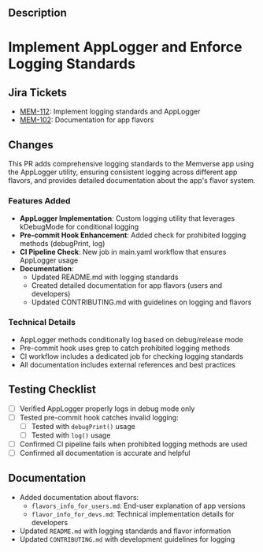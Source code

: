 <!--
  Thanks for contributing!

  Provide a description of your changes below and a general summary in the title
-->

## Description

# Implement AppLogger and Enforce Logging Standards

## Jira Tickets

- [MEM-112](https://anirac-tech.atlassian.net/browse/MEM-112): Implement logging standards and
  AppLogger
- [MEM-102](https://anirac-tech.atlassian.net/browse/MEM-102): Documentation for app flavors

## Changes

This PR adds comprehensive logging standards to the Memverse app using the AppLogger utility,
ensuring consistent logging across different app flavors, and provides detailed documentation about
the app's flavor system.

### Features Added

- **AppLogger Implementation**: Custom logging utility that leverages kDebugMode for conditional
  logging
- **Pre-commit Hook Enhancement**: Added check for prohibited logging methods (debugPrint, log)
- **CI Pipeline Check**: New job in main.yaml workflow that ensures AppLogger usage
- **Documentation**:
    - Updated README.md with logging standards
    - Created detailed documentation for app flavors (users and developers)
    - Updated CONTRIBUTING.md with guidelines on logging and flavors

### Technical Details

- AppLogger methods conditionally log based on debug/release mode
- Pre-commit hook uses grep to catch prohibited logging methods
- CI workflow includes a dedicated job for checking logging standards
- All documentation includes external references and best practices

## Testing Checklist

- [ ] Verified AppLogger properly logs in debug mode only
- [ ] Tested pre-commit hook catches invalid logging:
    - [ ] Tested with `debugPrint()` usage
    - [ ] Tested with `log()` usage
- [ ] Confirmed CI pipeline fails when prohibited logging methods are used
- [ ] Confirmed all documentation is accurate and helpful

## Documentation

- Added documentation about flavors:
    - `flavors_info_for_users.md`: End-user explanation of app versions
    - `flavor_info_for_devs.md`: Technical implementation details for developers
- Updated `README.md` with logging standards and flavor information
- Updated `CONTRIBUTING.md` with development guidelines for logging
